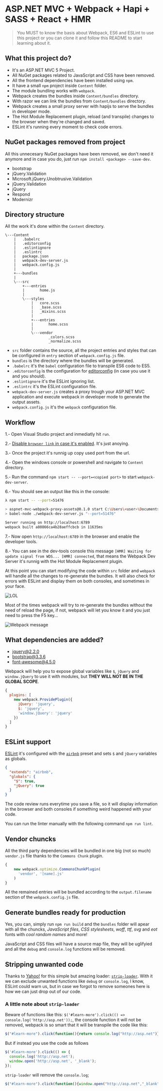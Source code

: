 # ASP.NET MVC + Webpack + Hapi + SASS + React + HMR

> You MUST to know the basis about Webpack, ES6 and ESLint to use this project or
you can clone it and follow this README to start learning about it.

## What this project do?

- It's an ASP.NET MVC 5 Project.
- All NuGet packages related to JavaScript and CSS have been removed.
- All the frontend dependencies have been installed using `npm`.
- It have a small `npm` project inside `Content` folder.
- The module bundling works with `webpack`.
- Webpack creates the bundles inside `Content/bundles` directory.
- With razor we can link the bundles from `Content/bundles` directory.
- Webpack creates a small proxy server with hapijs to serve the bundles in developer mode.
- The Hot Module Replacement plugin, reload (and transpile) changes to the browser when they're changed and saved.
- ESLint it's running every moment to check code errors.

## NuGet packages removed from project

All this unnecesary NuGet packages have been removed, we don't need it anymore and in case you do, just run `npm install <package> --save-dev`.

- bootstrap
- jQuery.Validation
- Microsoft.jQuery.Unobtrusive.Validation
- jQuery.Validation
- jQuery
- Respond
- Modernizr

## Directory structure

All the work it's done within the `Content` directory.

```
\---Content
    |   .babelrc
    |   .editorconfig
    |   .eslintignore
    |   .eslintrc
    |   package.json
    |   webpack-dev-server.js
    |   webpack.config.js
    |
    +---bundles
    |
    \---src
        +---entries
        |       home.js
        |       
        \---styles
            |   core.scss
            |   _base.scss
            |   _mixins.scss
            |   
            +---entries
            |       home.scss
            |       
            \---vendor
                    _colors.scss
                    _normalize.scss
```

- `src` folder contains the source, all the project entries and styles that can be configured in `entry` section of `webpack.config.js` file.
- `bundles` is the directory where the bundles will be generated.
- `.babelrc` it's the `babel` configuration file to transpile ES6 code to ES5.
- `.editorconfig` is the configuration for [editorconfig](http://editorconfig.org) (in case you use it and you should).
- `.eslintignore` it's the ESLint ignoring list.
- `.eslintrc` it's the ESLint configuration file.
- `webpack-dev-server.js` creates a proxy trough your ASP.NET MVC application and execute webpack in developer mode to generate the output assets.
- `webpack.config.js` it's the `webpack` configuration file.

## Workflow

1.- Open Visual Studio project and inmediatly hit `run`.

2.- [Disable `browser link` in case it's enabled](http://stackoverflow.com/a/23140874/1301872). It's just anoying.

3.- Once the project it's runnig up copy used port from the url.

4.- Open the windows console or powershell and navigate to `Content` directory.

5.- Run the command `npm start -- --port=<copied port>` to start `webpack-dev-server`.

6.- You should see an output like this in the console:

```sh
λ npm start -- --port=51476

> aspnet-mvc-webpack-proxy-assets@0.1.0 start C:\Users\<user>\Documents\Visual Studio 2015\Projects\aspnet-mvc-webpack-proxy-assets\Content
> babel-node ./webpack-dev-server.js "--port=51476"

Server running on http://localhost:6789
webpack built a80866ca4b28aeffcbcb in 11635ms
```

7.- Now open `http://localhost:6789` in the browser and enable the developer tools.

8.- You can see in the dev-tools console this message `[HMR] Waiting for update signal from WDS... [HMR] connected`, that means the Webpack Dev Server it's runnig with the Hot Module Replacement plugin.

At this point you can start modifying the code within `src` folder and `webpack` will handle all the changes to re-generate the bundles. It will also check for errors with ESLint and display them on both consoles, and sometimes in your face.

![LOL](/.images/in-your-face.png)

Most of the times webpack will try to re-generate the bundles without the need of reload the page, if not, webpack will let you know it and you just need to press the F5 key...

![Webpack message](/.images/hmr-warning.png)

## What dependencies are added?

- [jquery@2.2.0](https://www.npmjs.com/package/jquery)
- [bootstrap@3.3.6](https://www.npmjs.com/package/bootstrap)
- [font-awesome@4.5.0](https://www.npmjs.com/package/font-awesome)

Webpack will help you to expose global variables like `$`, `jQuery` and `window.jQuery` to use it with modules, but **THEY WILL NOT BE IN THE GLOBAL SCOPE**.

```javascript
{
  plugins: [
    new webpack.ProvidePlugin({
      jQuery: 'jquery',
      $: 'jquery',
      'window.jQuery': 'jquery'
    })
  ]
}
```

## ESLint support

[ESLint](eslint.org) it's configured with the [`airbnb`](https://github.com/airbnb/javascript/tree/master/packages/eslint-config-airbnb) preset and sets `$` and `jQuery` variables as globals.

```json
{
  "extends": "airbnb",
  "globals": {
    "$": true,
    "jQuery": true
  }
}
```

The code review runs everytime you save a file, so it will display information in the browser and both consoles if something weird happened with your code.

You can run the linter manually with the following command `npm run lint`.

## Vendor chuncks

All the third party dependencies will be bundled in one big (not so much) `vendor.js` file thanks to the `Commons Chunk` plugin.

```javascript
{
    new webpack.optimize.CommonsChunkPlugin(
      'vendor', '[name].js'
    )
}
```

All the remained entries will be bundled according to the `output.filename` section of the `webpack.config.js` file.

## Generate bundles ready for production

Yes, you can, simply run `npm run build` and the `bundles` folder will apear with all the chuncks, _JavaScript files_, _CSS stylesheets_, _woff_, _ttf_, _svg_ and _eot_ fonts with _cool random names_ and more!

JavaScript and CSS files will have a source map file, they will be uglifyied and all the `debug` and `console.log` functions will be removed.

## Stripping unwanted code

Thanks to [Yahoo!](https://github.com/yahoo) for this simple but amazing loader: [`strip-loader`](https://github.com/yahoo/strip-loader). With it we can exclude unwanted functions like `debug` or `console.log`, I know, ESLint could warn us, but in case we forgot to remove someones here is how we can just drop out of our code.

### A little note about `strip-loader`

Beware of functions like this: `$('#learn-more').click(() => console.log('http://asp.net'));`, the console function it will not be removed, webpack is so smart that it will be transpile the code like this:

```javascript
$("#learn-more").click(function(){return console.log("http://asp.net")});
```

But if instead you use the code as follows

```javascript
$('#learn-more').click(() => {
  console.log('http://asp.net');
  window.open('http://asp.net', '_blank');
});
```

`strip-loader` will remove the `console.log`;

```javascript
$("#learn-more").click(function(){window.open("http://asp.net","_blank")});
```
